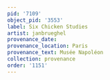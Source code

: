 ```yaml
---
pid: '7109'
object_pid: '3553'
label: Six Chicken Studies
artist: janbrueghel
provenance_date:
provenance_location: Paris
provenance_text: Musée Napoléon
collection: provenance
order: '1151'
---
```

